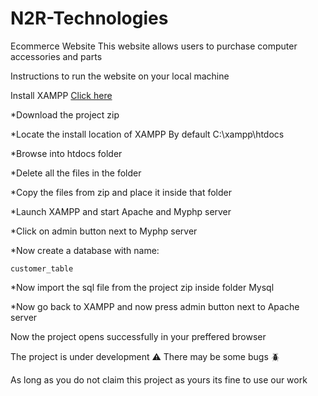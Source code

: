 # N2R-Technologies

Ecommerce Website 
This website allows users to purchase computer accessories and parts 

Instructions to run the website on your local machine 

Install XAMPP
<a href="https://www.apachefriends.org/index.html">Click here</a>

*Download the project zip 

*Locate the install location of XAMPP
 By default C:\xampp\htdocs

*Browse into htdocs folder 

*Delete all the files in the folder 

*Copy the files from zip and place it inside that folder

*Launch XAMPP and start Apache and Myphp server 

*Click on admin button next to Myphp server 

*Now create a database with name:
```
customer_table
```
*Now import the sql file from the project zip inside folder Mysql 

*Now go back to XAMPP and now press admin button next to Apache server

Now the project opens successfully in your preffered browser 

The project is under development ⚠️
There may be some bugs 🪲

As long as you do not claim this project as yours its fine to use our work
